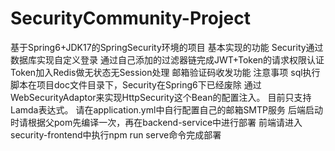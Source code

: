 # SecurityCommunity-Project
基于Spring6+JDK17的SpringSecurity环境的项目
基本实现的功能
Security通过数据库实现自定义登录
通过自己添加的过滤器链完成JWT+Token的请求权限认证
Token加入Redis做无状态无Session处理
邮箱验证码收发功能
注意事项
sql执行脚本在项目doc文件目录下，Security在Spring6下已经废除
通过WebSecurityAdaptor来实现HttpSecurity这个Bean的配置注入。
目前只支持Lamda表达式。
请在application.yml中自行配置自己的邮箱SMTP服务
后端启动时请根据父pom先编译一次，再在backend-service中进行部署
前端请进入security-frontend中执行npm run serve命令完成部署

